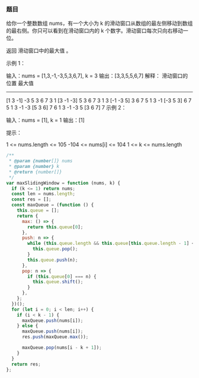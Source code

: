 <!-- @format -->

### 题目

给你一个整数数组 nums，有一个大小为 k 的滑动窗口从数组的最左侧移动到数组的最右侧。你只可以看到在滑动窗口内的 k 个数字。滑动窗口每次只向右移动一位。

返回 滑动窗口中的最大值 。

示例 1：

输入：nums = [1,3,-1,-3,5,3,6,7], k = 3
输出：[3,3,5,5,6,7]
解释：
滑动窗口的位置 最大值

---

[1 3 -1] -3 5 3 6 7 3
1 [3 -1 -3] 5 3 6 7 3
1 3 [-1 -3 5] 3 6 7 5
1 3 -1 [-3 5 3] 6 7 5
1 3 -1 -3 [5 3 6] 7 6
1 3 -1 -3 5 [3 6 7] 7
示例 2：

输入：nums = [1], k = 1
输出：[1]

提示：

1 <= nums.length <= 105
-104 <= nums[i] <= 104
1 <= k <= nums.length

```js
/**
 * @param {number[]} nums
 * @param {number} k
 * @return {number[]}
 */
var maxSlidingWindow = function (nums, k) {
  if (k <= 1) return nums;
  const len = nums.length;
  const res = [];
  const maxQueue = (function () {
    this.queue = [];
    return {
      max: () => {
        return this.queue[0];
      },
      push: n => {
        while (this.queue.length && this.queue[this.queue.length - 1] < n) {
          this.queue.pop();
        }
        this.queue.push(n);
      },
      pop: n => {
        if (this.queue[0] === n) {
          this.queue.shift();
        }
      },
    };
  })();
  for (let i = 0; i < len; i++) {
    if (i < k - 1) {
      maxQueue.push(nums[i]);
    } else {
      maxQueue.push(nums[i]);
      res.push(maxQueue.max());

      maxQueue.pop(nums[i - k + 1]);
    }
  }
  return res;
};
```
